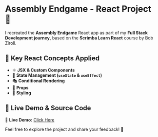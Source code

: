 # Assembly Endgame - React Project 🚀  

I recreated the **Assembly Endgame** React app as part of my **Full Stack Development journey**, based on the **Scrimba Learn React** course by Bob Ziroll.  

## 🔹 Key React Concepts Applied  
- ⚛ **JSX & Custom Components**  
- 🔄 **State Management (`useState` & `useEffect`)**  
- 🎭 **Conditional Rendering**  
- 🔗 **Props**  
- 🎨 **Styling**  

## 🚀 Live Demo & Source Code  
🔗 **Live Demo:** [Click Here](https://assembly-endgame-en8ywrodk-mojaheds-projects-e0735fac.vercel.app/)  


Feel free to explore the project and share your feedback! 🚀  
